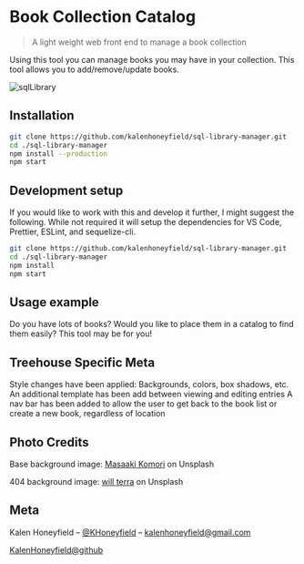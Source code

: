 # Book Collection Catalog

> A light weight web front end to manage a book collection

Using this tool you can manage books you may have in your collection. This tool allows you to add/remove/update books.

![sqlLibrary](https://user-images.githubusercontent.com/53430036/84684249-678a4180-af06-11ea-8348-b3a00db1cf49.png)

## Installation

```sh
git clone https://github.com/kalenhoneyfield/sql-library-manager.git
cd ./sql-library-manager
npm install --production
npm start
```

## Development setup

If you would like to work with this and develop it further, I might suggest the following. While not required it will setup the dependencies for VS Code, Prettier, ESLint, and sequelize-cli.

```sh
git clone https://github.com/kalenhoneyfield/sql-library-manager.git
cd ./sql-library-manager
npm install
npm start
```

## Usage example

Do you have lots of books? Would you like to place them in a catalog to find them easily? This tool may be for you!

## Treehouse Specific Meta

Style changes have been applied: Backgrounds, colors, box shadows, etc.
An additional template has been add between viewing and editing entries
A nav bar has been added to allow the user to get back to the book list or create a new book, regardless of location

## Photo Credits

Base background image: [Masaaki Komori](https://unsplash.com/@gaspanik) on Unsplash

404 background image: [will terra](https://unsplash.com/@terrawill) on Unsplash

## Meta

Kalen Honeyfield – [@KHoneyfield](https://twitter.com/khoneyfield) – kalenhoneyfield@gmail.com

[KalenHoneyfield@github](https://github.com/kalenhoneyfield/)
